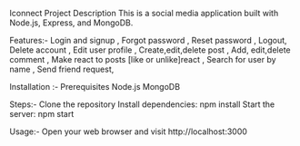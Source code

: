 
Iconnect Project
Description
This is a social media application built with Node.js, Express, and MongoDB.

Features:-
Login and signup ,
Forgot password ,
Reset password ,
Logout,
Delete account ,
Edit user profile ,
Create,edit,delete post ,
Add, edit,delete comment ,
Make react to posts [like or unlike]react ,
Search for user by name ,
Send friend request,

Installation :-
Prerequisites
Node.js
MongoDB

Steps:-
Clone the repository
Install dependencies: npm install
Start the server: npm start

Usage:-
Open your web browser and visit http://localhost:3000 
